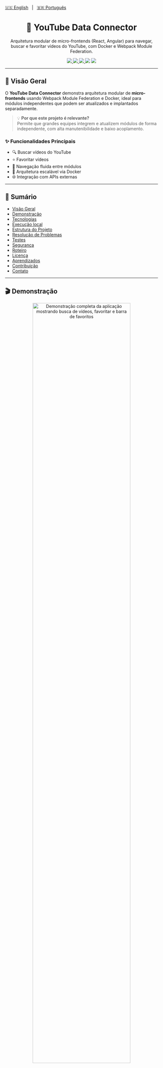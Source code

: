 [🇺🇸 English](./README.md)   |   [🇧🇷 Português](./README-pt.md)

<h1 align="center">🧩 YouTube Data Connector</h1>

<p align="center">
Arquitetura modular de micro-frontends (React, Angular) para navegar, buscar e favoritar vídeos do YouTube, com Docker e Webpack Module Federation.
</p>

<p align="center">
  <a href="https://www.docker.com/">
    <img src="https://img.shields.io/badge/Docker-2CA5E0?style=flat&logo=docker&logoColor=white" />
  </a>
  <a href="https://www.npmjs.com/">
    <img src="https://img.shields.io/badge/npm-CB3837?style=flat&logo=npm&logoColor=white" />
  </a>
  <a href="./LICENSE">
    <img src="https://img.shields.io/badge/license-MIT-yellow?style=flat" />
  </a>
   <img src="https://img.shields.io/github/stars/marcelonovello/YouTube-Data-Connector?style=flat&logo=github" />
  <img src="https://img.shields.io/github/forks/marcelonovello/YouTube-Data-Connector?style=flat&logo=github" />
</p>

---

<a id="visao-geral"></a>
## 🔎 Visão Geral

O **YouTube Data Connector** demonstra arquitetura modular de **micro-frontends** usando Webpack Module Federation e Docker, ideal para módulos independentes que podem ser atualizados e implantados separadamente.  

> 💡 **Por que este projeto é relevante?**  
> Permite que grandes equipes integrem e atualizem módulos de forma independente, com alta manutenibilidade e baixo acoplamento. 

### ✨ Funcionalidades Principais
- 🔍 Buscar vídeos do YouTube
- ⭐ Favoritar vídeos
- 🔄 Navegação fluida entre módulos
- 🐳 Arquitetura escalável via Docker
- 🌐 Integração com APIs externas

---

## 📑 Sumário
- [Visão Geral](#visao-geral)
- [Demonstração](#demonstracao)
- [Tecnologias](#tecnologias-utilizadas)
- [Execução local](#execucao-local)
- [Estrutura do Projeto](#estrutura-do-projeto)
- [Resolução de Problemas](#resolucao-de-problemas)
- [Testes](#testes)
- [Segurança](#seguranca)
- [Roteiro](#roteiro-do-projeto)
- [Licença](#licenca)
- [Aprendizados](#aprendizados)
- [Contribuição](#como-contribuir)
- [Contato](#contato)

---

<a id="demonstracao"></a>
## 🎬 Demonstração

<p align="center">
  <img src="./assets/demo-full.gif" alt="Demonstração completa da aplicação mostrando busca de vídeos, favoritar e barra de favoritos" width="80%" />
</p>

💻 **Deploy ativo:**  
- Frontend: [https://micro-frontends-application.onrender.com/](https://micro-frontends-application.onrender.com/)

---

<a id="tecnologias-utilizadas"></a>
## 🛠️ Tecnologias Utilizadas

| Camada               | Tecnologias / Ferramentas                 |
|----------------------|-----------------------------------------|
| Frontend             | [React](https://react.dev/), [Angular](https://angular.dev/), [Webpack Module Federation](https://webpack.js.org/concepts/module-federation/) |
| Backend / API        | [Node.js](https://nodejs.org/), [Express](https://expressjs.com/) |
| Containerização      | [Docker](https://www.docker.com/), [Docker Compose](https://docs.docker.com/compose/) |
| Integração & Deploy  | [GitHub Actions](https://github.com/features/actions), [Docker Hub](https://hub.docker.com/) |
| Estilo e UI          | [CSS3](https://developer.mozilla.org/en-US/docs/Web/CSS), [HTML5](https://developer.mozilla.org/en-US/docs/Web/HTML), [Material-UI](https://mui.com/), [Tailwind](https://tailwindcss.com/) |

---

<a id="execucao-local"></a>
## 🚀 Execução Local

### ⚙️ Pré-requisitos
- ![JS](https://img.shields.io/badge/JavaScript-F7DF1E?style=flat&logo=javascript&logoColor=black)
- ![npm](https://img.shields.io/badge/npm-CB3837?style=flat&logo=npm&logoColor=white) 
- ![Docker](https://img.shields.io/badge/Docker-2CA5E0?style=flat&logo=docker&logoColor=white) 
- **Chave da API do YouTube** na variável `YOUTUBE_API_KEY`

### ⬇️ Instalação Rápida
1️⃣ Clone o repositório:
```bash
git clone https://github.com/marcelonovello/YouTube-Data-Connector.git
cd YouTube-Data-Connector
```
2️⃣ Construir e subir com Docker
```bash
docker compose up --build
```
3️⃣ Acessar os micro-frontends
```bash
Bff: http://localhost:3000 
Drawer: http://localhost:3001 
Video:http://localhost:3002
```

4️⃣ Testar funcionalidades
- 🔍 Buscar vídeos → micro-frontend de vídeo
- ⭐ Favoritar vídeos → Drawer
- 🔄 Navegação entre módulos → links entre micro-frontends

5️⃣ Parar a Aplicação
```bash
docker compose down
```

---

<a id="estrutura-do-projeto"></a>
## 🏗 Estrutura do Projeto

```sh
└── 📦 Micro-Frontends-Application/          # Pasta raiz do projeto de Micro-Frontends
    ├── 📄 README.md                         # Documentação principal do projeto
    ├── 📂 bff/                               # Serviço Backend-for-Frontend
    │   ├── 📄 Dockerfile                     # Instruções Docker para build do BFF
    │   ├── 📄 __test__                       # Pasta contendo testes do BFF
    │   ├── 📄 babel.config.js                # Configuração do Babel
    │   ├── 📄 jest.config.js                 # Configuração do Jest para testes
    │   ├── 📄 jest.setup.js                  # Scripts de setup do Jest
    │   ├── 📄 package-lock.json              # Versões exatas dos pacotes Node instalados
    │   ├── 📄 package.json                   # Dependências Node e scripts
    │   ├── 📄 public                         # Pasta pública de assets estáticos
    │   └── 📄 server.js                       # Ponto de entrada do servidor BFF
    ├── 📄 docker-compose.yml                 # Configuração do Docker Compose
    ├── 📂 mf_drawer/                          # Micro-frontend do componente drawer
    │   ├── 📄 .env.production               # Variáveis de ambiente de produção
    │   ├── 📄 Dockerfile                     # Instruções Docker para mf_drawer
    │   ├── 📄 babel.config.js                # Configuração do Babel
    │   ├── 📄 favorite.html                  # Página HTML de favoritos
    │   ├── 📄 index.html                     # Página HTML principal
    │   ├── 📄 jest.config.js                 # Configuração do Jest
    │   ├── 📄 jest.setup.js                  # Scripts de setup do Jest
    │   ├── 📄 package-lock.json              # Versões exatas dos pacotes Node instalados
    │   ├── 📄 package.json                   # Dependências Node e scripts
    │   ├── 📄 script.js                      # Lógica JavaScript do drawer
    │   ├── 📄 style.css                      # Estilos do drawer
    │   └── 📄 test                           # Pasta de testes
    ├── 📂 mf_video/                           # Micro-frontend do componente de vídeo
    │   ├── 📄 Dockerfile                     # Instruções Docker para mf_video
    │   ├── 📄 __tests__                      # Pasta contendo testes do vídeo
    │   ├── 📄 babel.config.js                # Configuração do Babel
    │   ├── 📄 dist                            # Pasta de saída do build
    │   ├── 📄 index.html                     # Página HTML principal
    │   ├── 📄 jest.config.mjs                # Configuração do módulo Jest
    │   ├── 📄 jest.setup.js                  # Scripts de setup do Jest
    │   ├── 📄 package-lock.json              # Versões exatas dos pacotes Node instalados
    │   ├── 📄 package.json                   # Dependências Node e scripts
    │   ├── 📄 script.js                      # Lógica JavaScript do vídeo
    │   ├── 📄 style.css                      # Estilos do componente de vídeo
    │   ├── 📄 webpack.config.js              # Configuração do Webpack
    │   └── 📄 {                              # Arquivos adicionais ou placeholder
    └── 📄 package-lock.json                   # Versões exatas dos pacotes Node instalados
```

---

<a id="resolucao-de-problemas"></a>
## 🔧 Resolução de Problemas

- ⚠️ **Se as portas já estiverem em uso** → Altere `PORT` em `.env` ou `docker-compose.yml`.  
- 🐛 **Se a YouTube API falhar** → Verifique `YOUTUBE_API_KEY` está correta e habilitada
  
---

<a id="testes"></a>
## 🧪 Testes
Execute testes unitários e de integração em cada micro-frontend:
```bash
  cd mf_video && npm test
```
```bash
  cd ../mf_drawer && npm test
```
```bash
  cd ../bff && npm test
```

---

<a id="seguranca"></a>
## 🔒 Segurança
- 🔐 Mantenha dependências atualizadas com ``npm audit``.
- 🛡️ Habilite **Dependabot** no GitHub para monitorar vulnerabilidades.
- ❌ Nunca exponha ``YOUTUBE_API_KEY`` ou outras chaves sensíveis no repositório.

---

<a id="roteiro-do-projeto"></a>
## 🗺 Roteiro do Projeto

- [X] Arquitetura de micro-frontends implementada
- [ ] Autenticação via OAuth do YouTube.
- [ ] Testes unitários e de integração.
- [ ] CI/CD completo com deploy automático.
- [ ] Monitoramento (Sentry, Prometheus).
- [ ] Melhorias visuais e responsividade dos micro-frontends.
- [ ] Documentação detalhada para cada módulo. 

![Progress](https://img.shields.io/badge/Progress-14%25-brightgreen)

---

<a id="licenca"></a>
## 📄 Licença

Licença MIT. Consulte o arquivo [LICENSE](LICENSE).

---

<a id="aprendizados"></a>
## 📚 Aprendizados

- ⚡ Aplicação prática de Webpack Module Federation.
- 🐳 Uso de Docker para deploy replicável.
- 🛠️ Integração com YouTube Data API.
- 🌐 Boas práticas de Git, commits e documentação.
- 🎨 Aprimoramento em UI/UX e modularização de código.

---

<a id="como-contribuir"></a>
## 🤝 Como Contribuir

Contribuições são bem-vindas! Siga os passos abaixo para colaborar com este projeto:

1. **Faça um Fork** do repositório.  
2. **Crie uma Branch** para sua feature ou correção:  
  ```bash
   git checkout -b minha-feature
  ```
3. Faça as alterações necessárias no código ou na documentação.
4. Confirme as mudanças (commits) com mensagens claras:
  ```bash
  git commit -m "Adiciona nova funcionalidade X"
  ```
5. Envie para seu Fork:
  ```bash
  git push origin minha-feature
  ```
6. Abra um Pull Request (PR) para a branch main deste repositório.
 ```bash
 💡 Dica: Antes de enviar o PR, verifique se o código segue os padrões definidos e se todos os testes passam.
 ```

---

<a id="contato"></a>
## 📬 Contato

- **Autor:** Marcelo Novello  
- **GitHub:** [marcelonovello](https://github.com/marcelonovello)  
- **LinkedIn:** [Marcelo Novello](https://www.linkedin.com/in/marcelo-novello/)  

---
